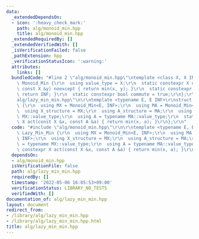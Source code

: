 ```yaml
---
data:
  _extendedDependsOn:
  - icon: ':heavy_check_mark:'
    path: alg/monoid_min.hpp
    title: alg/monoid_min.hpp
  _extendedRequiredBy: []
  _extendedVerifiedWith: []
  _isVerificationFailed: false
  _pathExtension: hpp
  _verificationStatusIcon: ':warning:'
  attributes:
    links: []
  bundledCode: "#line 2 \"alg/monoid_min.hpp\"\ntemplate <class X, X INF>\r\nstruct\
    \ Monoid_Min {\r\n  using value_type = X;\r\n  static constexpr X op(const X &x,\
    \ const X &y) noexcept { return min(x, y); }\r\n  static constexpr X unit() {\
    \ return INF; }\r\n  static constexpr bool commute = true;\r\n};\r\n#line 2 \"\
    alg/lazy_min_min.hpp\"\n\r\ntemplate <typename E, E INF>\r\nstruct Lazy_Min_Min\
    \ {\r\n  using MX = Monoid_Min<E, INF>;\r\n  using MA = Monoid_Min<E, INF>;\r\n\
    \  using X_structure = MX;\r\n  using A_structure = MA;\r\n  using X = typename\
    \ MX::value_type;\r\n  using A = typename MA::value_type;\r\n  static constexpr\
    \ X act(const X &x, const A &a) { return min(x, a); }\r\n};\r\n"
  code: "#include \"alg/monoid_min.hpp\"\r\n\r\ntemplate <typename E, E INF>\r\nstruct\
    \ Lazy_Min_Min {\r\n  using MX = Monoid_Min<E, INF>;\r\n  using MA = Monoid_Min<E,\
    \ INF>;\r\n  using X_structure = MX;\r\n  using A_structure = MA;\r\n  using X\
    \ = typename MX::value_type;\r\n  using A = typename MA::value_type;\r\n  static\
    \ constexpr X act(const X &x, const A &a) { return min(x, a); }\r\n};\r\n"
  dependsOn:
  - alg/monoid_min.hpp
  isVerificationFile: false
  path: alg/lazy_min_min.hpp
  requiredBy: []
  timestamp: '2022-05-06 16:05:53+09:00'
  verificationStatus: LIBRARY_NO_TESTS
  verifiedWith: []
documentation_of: alg/lazy_min_min.hpp
layout: document
redirect_from:
- /library/alg/lazy_min_min.hpp
- /library/alg/lazy_min_min.hpp.html
title: alg/lazy_min_min.hpp
---
```

